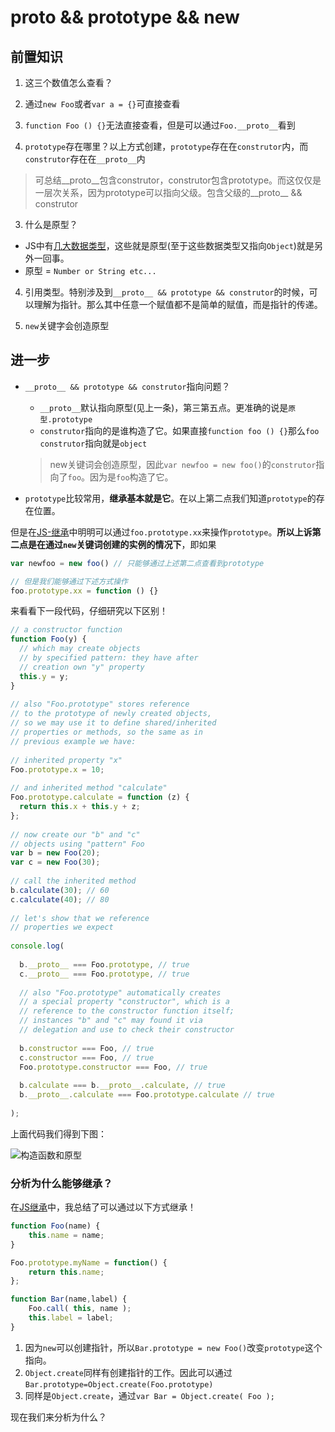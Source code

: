 # __proto__ && prototype && new

## 前置知识

1. 这三个数值怎么查看？
  1. 通过`new Foo`或者`var a = {}`可直接查看
  2. `function Foo () {}`无法直接查看，但是可以通过`Foo.__proto__`看到

2. `prototype`存在哪里？以上方式创建，`prototype`存在在`construtor`内，而`construtor`存在在`__proto__`内

  > 可总结__proto__包含construtor，construtor包含prototype。而这仅仅是一层次关系，因为prototype可以指向父级。包含父级的__proto__ && construtor

3. 什么是原型？
  * JS中有[几大数据类型]()，这些就是原型(至于这些数据类型又指向`Object`)就是另外一回事。
  * 原型 = `Number or String etc...`

4. 引用类型。特别涉及到`__proto__ && prototype && construtor`的时候，可以理解为指针。那么其中任意一个赋值都不是简单的赋值，而是指针的传递。

5. `new`关键字会创造原型

## 进一步

* `__proto__ && prototype && construtor`指向问题？
  * `__proto__`默认指向原型(见上一条)，第三第五点。更准确的说是`原型.prototype`
  * `construtor`指向的是谁构造了它。如果直接`function foo () {}`那么`foo construtor`指向就是`object`
  
  > new关键词会创造原型，因此`var newfoo = new foo()`的`construtor`指向了`foo`。因为是`foo`构造了它。

* `prototype`比较常用，**继承基本就是它**。在以上第二点我们知道`prototype`的存在位置。

但是在[JS-继承]()中明明可以通过`foo.prototype.xx`来操作`prototype`。**所以上诉第二点是在通过`new`关键词创建的实例的情况下**，即如果

```javascript
var newfoo = new foo() // 只能够通过上述第二点查看到prototype

// 但是我们能够通过下述方式操作
foo.prototype.xx = function () {} 
```

来看看下一段代码，仔细研究以下区别！

```javascript
// a constructor function
function Foo(y) {
  // which may create objects
  // by specified pattern: they have after
  // creation own "y" property
  this.y = y;
}
 
// also "Foo.prototype" stores reference
// to the prototype of newly created objects,
// so we may use it to define shared/inherited
// properties or methods, so the same as in
// previous example we have:
 
// inherited property "x"
Foo.prototype.x = 10;
 
// and inherited method "calculate"
Foo.prototype.calculate = function (z) {
  return this.x + this.y + z;
};
 
// now create our "b" and "c"
// objects using "pattern" Foo
var b = new Foo(20);
var c = new Foo(30);
 
// call the inherited method
b.calculate(30); // 60
c.calculate(40); // 80
 
// let's show that we reference
// properties we expect
 
console.log(
 
  b.__proto__ === Foo.prototype, // true
  c.__proto__ === Foo.prototype, // true
 
  // also "Foo.prototype" automatically creates
  // a special property "constructor", which is a
  // reference to the constructor function itself;
  // instances "b" and "c" may found it via
  // delegation and use to check their constructor
 
  b.constructor === Foo, // true
  c.constructor === Foo, // true
  Foo.prototype.constructor === Foo, // true
 
  b.calculate === b.__proto__.calculate, // true
  b.__proto__.calculate === Foo.prototype.calculate // true
 
);
```

上面代码我们得到下图：

![构造函数和原型]()

### 分析为什么能够继承？

在[JS继承]()中，我总结了可以通过以下方式继承！

```javascript
function Foo(name) {
	this.name = name;
}

Foo.prototype.myName = function() {
	return this.name;
};

function Bar(name,label) {
	Foo.call( this, name );
	this.label = label;
}
```

1. 因为`new`可以创建指针，所以`Bar.prototype = new Foo()`改变`prototype`这个指向。
2. `Object.create`同样有创建指针的工作。因此可以通过`Bar.prototype=Object.create(Foo.prototype)`
3. 同样是`Object.create`，通过`var Bar = Object.create( Foo );`

现在我们来分析为什么？